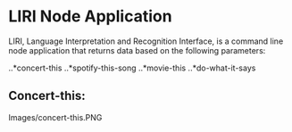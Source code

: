 # LIRI Node Application

LIRI, Language Interpretation and Recognition Interface, is a command line node application that returns data based on the following parameters:

..*concert-this
..*spotify-this-song
..*movie-this
..*do-what-it-says

## Concert-this:

Images/concert-this.PNG
